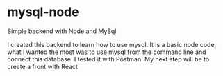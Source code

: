 # mysql-node
Simple backend with Node and MySql


I created this backend to learn how to use mysql. 
It is a basic node code, what I wanted the most was to use mysql from the command line and connect this database. 
I tested it with Postman. 
My next step will be to create a front with React
